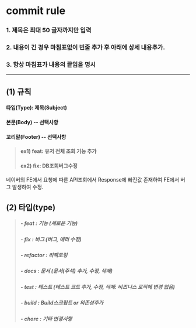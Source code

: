 # commit rule

### 1. 제목은 최대 50 글자까지만 입력
### 2. 내용이 긴 경우 마침표없이 빈줄 추가 후 아래에 상세 내용추가. 
### 3. 항상 마침표가 내용의 끝임을 명시
---------------------------------------------------

## (1) 규칙
#### 타입(Type): 제목(Subject)
#### 본문(Body)    -- 선택사항
#### 꼬리말(Footer) -- 선택사항

> #### ex1) feat: 유저 전체 조회 기능 추가
> #### ex2) fix: DB조회버그수정

네이버의 FE에서 요청에 따른 API조회에서
Response에 빠진값 존재하여 FE에서 버그 발생하여 수정.


## (2) 타입(type)
> #####  - feat     : 기능 (새로운 기능)
> #####  - fix      : 버그 (버그, 에러 수정)
> #####  - refactor : 리팩토링
> #####  - docs     : 문서 (문서(주석) 추가, 수정, 삭제)
> #####  - test     : 테스트 (테스트 코드 추가, 수정, 삭제: 비즈니스 로직에 변경 없음)
> #####  - build    : Build스크립트 or 의존성추가
> #####  - chore    : 기타 변경사항
